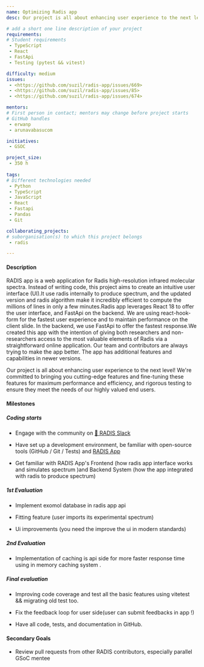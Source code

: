 ```yaml
---
name: Optimizing Radis app
desc: Our project is all about enhancing user experience to the next level! We're committed to bringing you cutting-edge features and  fine-tuning these features for maximum performance and efficiency, and rigorous testing to ensure they meet the needs of our highly valued end users.

# add a short one line description of your project
requirements:
# Student requirements
 - TypeScript
 - React
 - FastApi
 - Testing (pytest && vitest)

difficulty: medium
issues:
 - <https://github.com/suzil/radis-app/issues/669>
 - <https://github.com/suzil/radis-app/issues/85>
 - <https://github.com/suzil/radis-app/issues/674>

mentors:
# First person in contact; mentors may change before project starts
# GitHub handles
 - erwanp
 - arunavabasucom

initiatives:
 - GSOC

project_size:
 - 350 h
 
tags:
# Different technologies needed
 - Python
 - TypeScript
 - JavaScript
 - React
 - Fastapi
 - Pandas
 - Git

collaborating_projects:
# suborganisation(s) to which this project belongs
 - radis

---
```


#### Description

RADIS app is a web application for Radis high-resolution infrared molecular spectra. Instead of writing code, this project aims to create an intuitive user interface (UI).It use radis internally to produce spectrum, and the updated version and radis algorithm make it incredibly efficient to compute the millions of lines in only a few minutes.Radis app leverages React 18 to offer the user interface, and FastApi on the backend. We are using react-hook-form for the fastest user experience and to maintain performance on the client slide. In the backend, we use FastApi to offer the fastest response.We created this app with the intention of giving both researchers and non-researchers access to the most valuable elements of Radis via a straightforward online application. Our team and contributors are always trying to make the app better. The app has additional features and capabilities in newer versions.

Our project is all about enhancing user experience to the next level! We're committed to bringing you cutting-edge features and  fine-tuning these features for maximum performance and efficiency, and rigorous testing to ensure they meet the needs of our highly valued end users.

#### Milestones

##### Coding starts

- Engage with the community on [💬 RADIS Slack](https://github.com/radis/slack-invite)

- Have set up a development environment, be familiar with open-source tools (GitHub / Git / Tests) and [RADIS App](https://github.com/suzil/radis-app)

- Get familiar with RADIS App's Frontend (how radis app interface  works and simulates spectrum )and Backend System (how the app integrated with radis to produce spectrum)

##### 1st Evaluation

- Implement exomol database  in radis app api

- Fitting feature (user imports its experimental spectrum)

- Ui improvements (you need the improve the ui in modern standards)

##### 2nd Evaluation

- Implementation of caching is api side for more faster response time using in memory caching system .


##### Final evaluation

- Improving code coverage and test all the basic features using vitetest && migrating old test too.

- Fix the  feedback  loop for user side(user can submit feedbacks in app !)

- Have all code, tests, and documentation in GitHub.

#### Secondary Goals

- Review pull requests from other RADIS contributors, especially parallel GSoC mentee
